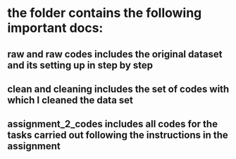 # the folder contains the following important docs:
## raw and raw codes includes the original dataset and its setting up in step by step
## clean and cleaning includes the set of codes with which I cleaned the data set
## assignment_2_codes includes all codes for the tasks carried out following the instructions in the assignment